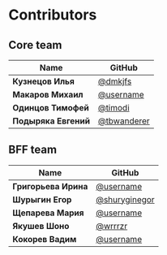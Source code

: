 # Contributors

## Core team
| Name | GitHub |
|------|--------|
| **Кузнецов Илья** | [@dmkjfs](https://github.com/dmkjfs) |
| **Макаров Михаил** | [@username](https://github.com/username) |
| **Одинцов Тимофей** | [@timodi](https://github.com/TimothyOdintsov) |
| **Подыряка Евгений** | [@tbwanderer](https://github.com/tbwanderer) |

## BFF team
| Name | GitHub |
|------|--------|
| **Григорьева Ирина** | [@username](https://github.com/username) |
| **Шурыгин Егор** | [@shuryginegor](https://github.com/shuryginegor) |
| **Щепарева Мария** | [@username](https://github.com/username) |
| **Якушев Шоно** | [@wrrrzr](https://github.com/wrrrzr) |
| **Кокорев	Вадим** | [@username](https://github.com/username) |
